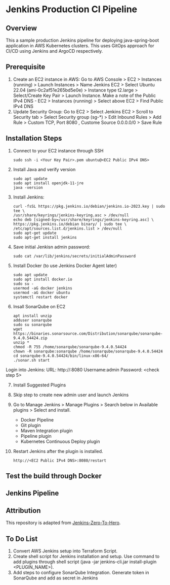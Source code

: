 # Jenkins Production CI Pipeline

## Overview
This a sample production Jenkins pipeline for deploying  java-spring-boot application in AWS Kubernetes clusters. This uses GitOps approach for CI/CD using Jenkins and ArgoCD respectively. 

## Prerequisite
1. Create an EC2 instance in AWS:
    Go to AWS Console > EC2 > Instances (running) > Launch Instances > Name Jenkins EC2 >  Select Ubuntu 22.04 (ami-0c2af51e265bd5e0e) > Instance type t2.large > Select/Create Key Pair >  Launch Instance. Make a note of the Public IPv4 DNS - EC2 > Instances (running) > Select above EC2 > Find Public IPv4 DNS
2. Update Security Group:
    Go to EC2 > Select Jenkins EC2 > Scroll to Security tab > Select Security group (sg-*) > Edit Inbound Rules > Add Rule > Custom TCP, Port 8080 , Custome Source 0.0.0.0/0 > Save Rule

## Installation Steps
1. Connect to your EC2 instance through SSH
    ```
    sudo ssh -i <Your Key Pair>.pem ubuntu@<EC2 Public IPv4 DNS>
    ```
2. Install Java and verify version
    ```
    sudo apt update
    sudo apt install openjdk-11-jre
    java -version
    ```
3. Install Jenkins: 
    ```
    curl -fsSL https://pkg.jenkins.io/debian/jenkins.io-2023.key | sudo tee \
    /usr/share/keyrings/jenkins-keyring.asc > /dev/null
    echo deb [signed-by=/usr/share/keyrings/jenkins-keyring.asc] \
    https://pkg.jenkins.io/debian binary/ | sudo tee \
    /etc/apt/sources.list.d/jenkins.list > /dev/null
    sudo apt-get update
    sudo apt-get install jenkins
    ```
4. Save initial Jenkisn admin password:
    ```console
    sudo cat /var/lib/jenkins/secrets/initialAdminPassword
    ```
5. Install Docker (to use Jenkins Docker Agent later)
    ```
    sudo apt update
    sudo apt install docker.io
    sudo su - 
    usermod -aG docker jenkins
    usermod -aG docker ubuntu
    systemctl restart docker
    ```
6. Insall SonarQube on EC2
    ```
    apt install unzip
    adduser sonarqube
    sudo su sonarqube
    wget https://binaries.sonarsource.com/Distribution/sonarqube/sonarqube-9.4.0.54424.zip
    unzip *
    chmod -R 755 /home/sonarqube/sonarqube-9.4.0.54424
    chown -R sonarqube:sonarqube /home/sonarqube/sonarqube-9.4.0.54424
    cd sonarqube-9.4.0.54424/bin/linux-x86-64/
    ./sonar.sh start
    ```


Login into Jenkins:
    URL: http://<EC2 Public IPv4 DNS>:8080
    Username:admin
    Password: <check step 5>

7. Install Suggested Plugins
8. Skip step to create new admin user and launch Jenkins
9. Go to Manage Jenkins > Manage Plugins > Search below in Available plugins > Select and install.
    - Docker Pipeline
    - Git plugin
    - Maven Integration plugin
    - Pipeline plugin
    - Kubernetes Continuous Deploy plugin


10. Restart Jenkins after the plugin is installed.
    ```
    http://<EC2 Public IPv4 DNS>:8080/restart
    ```

## Test the build through Docker

## Jenkins Pipeline
## Attribution
This repository is adapted from [Jenkins-Zero-To-Hero](https://github.com/iam-veeramalla/Jenkins-Zero-To-Hero).

## To Do List
1. Convert AWS Jenkins setup into Terraform Script. 
2. Create shell script for Jenkins installation and setup. Use command to add plugins through shell script (java -jar jenkins-cli.jar install-plugin <PLUGIN_NAME>).
3. Add steps to configure SonarQube Integration. Generate token in SonarQube and add as secret in Jenkins
